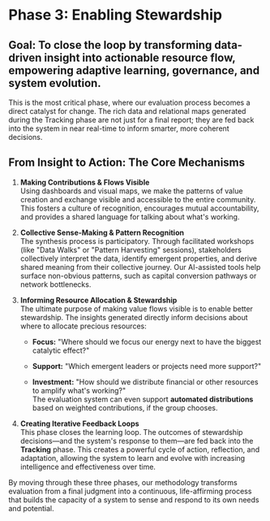 # **Phase 3: Enabling Stewardship**

## **Goal: To close the loop by transforming data-driven insight into actionable resource flow, empowering adaptive learning, governance, and system evolution.**

This is the most critical phase, where our evaluation process becomes a direct catalyst for change. The rich data and relational maps generated during the Tracking phase are not just for a final report; they are fed back into the system in near real-time to inform smarter, more coherent decisions.

## **From Insight to Action: The Core Mechanisms**

1. **Making Contributions & Flows Visible**  
    Using dashboards and visual maps, we make the patterns of value creation and exchange visible and accessible to the entire community. This fosters a culture of recognition, encourages mutual accountability, and provides a shared language for talking about what's working.
    
2. **Collective Sense-Making & Pattern Recognition**  
    The synthesis process is participatory. Through facilitated workshops (like "Data Walks" or "Pattern Harvesting" sessions), stakeholders collectively interpret the data, identify emergent properties, and derive shared meaning from their collective journey. Our AI-assisted tools help surface non-obvious patterns, such as capital conversion pathways or network bottlenecks.
    
3. **Informing Resource Allocation & Stewardship**  
    The ultimate purpose of making value flows visible is to enable better stewardship. The insights generated directly inform decisions about where to allocate precious resources:
    
    - **Focus:** "Where should we focus our energy next to have the biggest catalytic effect?"
        
    - **Support:** "Which emergent leaders or projects need more support?"
        
    - **Investment:** "How should we distribute financial or other resources to amplify what's working?"  
        The evaluation system can even support **automated distributions** based on weighted contributions, if the group chooses.
        
4. **Creating Iterative Feedback Loops**  
    This phase closes the learning loop. The outcomes of stewardship decisions—and the system's response to them—are fed back into the **Tracking** phase. This creates a powerful cycle of action, reflection, and adaptation, allowing the system to learn and evolve with increasing intelligence and effectiveness over time.
    

By moving through these three phases, our methodology transforms evaluation from a final judgment into a continuous, life-affirming process that builds the capacity of a system to sense and respond to its own needs and potential.